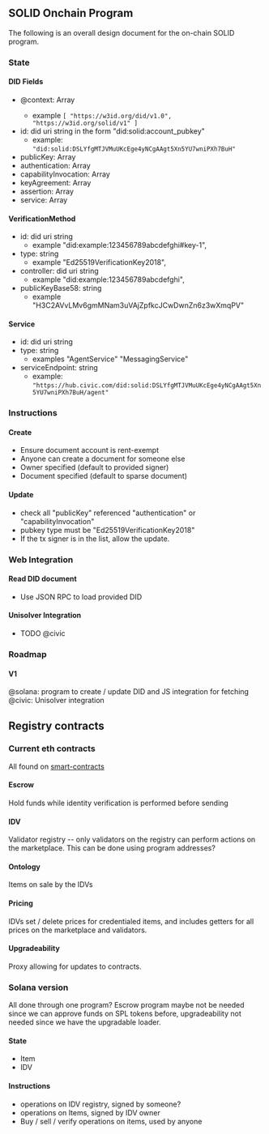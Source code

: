 ## SOLID Onchain Program

The following is an overall design document for the on-chain SOLID program.

### State

#### DID Fields

* @context: Array<string>
  - example `[ "https://w3id.org/did/v1.0", "https://w3id.org/solid/v1" ]`
* id: did uri string in the form "did:solid:account_pubkey"
  - example: `"did:solid:DSLYfgMTJVMuUKcEge4yNCgAAgt5Xn5YU7wniPXh7BuH"`
* publicKey: Array<VerificationMethod>
* authentication: Array<DID>
* capabilityInvocation: Array<DID>
* keyAgreement: Array<DID>
* assertion: Array<DID>
* service: Array<Service>

#### VerificationMethod

* id: did uri string
  - example "did:example:123456789abcdefghi#key-1",
* type: string
  - example "Ed25519VerificationKey2018", 
* controller: did uri string 
  - example "did:example:123456789abcdefghi",
* publicKeyBase58: string
  - example "H3C2AVvLMv6gmMNam3uVAjZpfkcJCwDwnZn6z3wXmqPV"

#### Service

* id: did uri string
* type: string
  - examples "AgentService" "MessagingService"
* serviceEndpoint: string
  - example: `"https://hub.civic.com/did:solid:DSLYfgMTJVMuUKcEge4yNCgAAgt5Xn5YU7wniPXh7BuH/agent"`

### Instructions

#### Create

* Ensure document account is rent-exempt
* Anyone can create a document for someone else
* Owner specified (default to provided signer)
* Document specified (default to sparse document)

#### Update

* check all "publicKey" referenced "authentication" or "capabilityInvocation"
* pubkey type must be "Ed25519VerificationKey2018"
* If the tx signer is in the list, allow the update.

### Web Integration

#### Read DID document

* Use JSON RPC to load provided DID

#### Unisolver Integration

* TODO @civic

### Roadmap

#### V1

@solana: program to create / update DID and JS integration for fetching
@civic: Unisolver integration 

## Registry contracts

### Current eth contracts

All found on [smart-contracts](https://github.com/identity-com/smart-contracts/tree/master/contracts)

#### Escrow

Hold funds while identity verification is performed before sending

#### IDV

Validator registry -- only validators on the registry can perform actions on the
marketplace.  This can be done using program addresses?

#### Ontology

Items on sale by the IDVs

#### Pricing

IDVs set / delete prices for credentialed items, and includes getters for all
prices on the marketplace and validators.

#### Upgradeability

Proxy allowing for updates to contracts.

### Solana version

All done through one program?  Escrow program maybe not be needed since we can approve
funds on SPL tokens before, upgradeability not needed since we have the upgradable loader.

#### State

* Item
* IDV

#### Instructions

* operations on IDV registry, signed by someone?
* operations on Items, signed by IDV owner
* Buy / sell / verify operations on items, used by anyone

